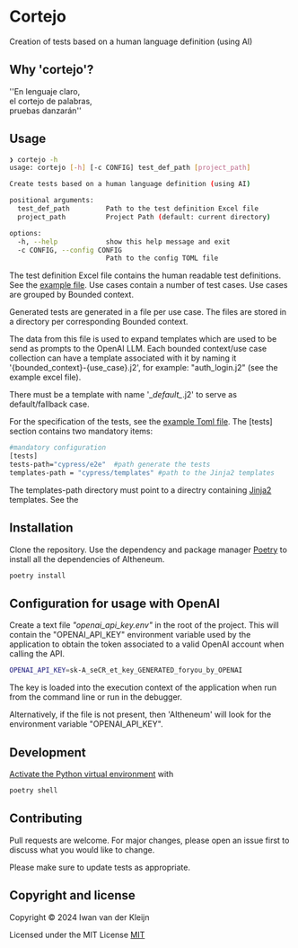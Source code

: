 # Cortejo

Creation of tests based on a human language definition (using AI)

## Why 'cortejo'? 

''En lenguaje claro,<br>
el cortejo de palabras,<br>
pruebas danzarán''

## Usage 

```bash
❯ cortejo -h
usage: cortejo [-h] [-c CONFIG] test_def_path [project_path]

Create tests based on a human language definition (using AI)

positional arguments:
  test_def_path         Path to the test definition Excel file
  project_path          Project Path (default: current directory)

options:
  -h, --help            show this help message and exit
  -c CONFIG, --config CONFIG
                        Path to the config TOML file
```

The test definition Excel file contains the human readable test definitions. See the [example file](data/test-data.xlsx). Use cases contain a number of test cases. Use cases are grouped by Bounded context.

Generated tests are generated in a file per use case. The files are stored in a directory per corresponding Bounded context. 

The data from this file is used to expand templates which are used to be send as prompts to the OpenAI LLM. 
Each bounded context/use case collection can have a template associated with it by naming it '{bounded_context}-{use_case}.j2', for example: "auth_login.j2" (see the example excel file).

There must be a template with name '\__default\__.j2' to serve as default/fallback case.

For the specification of the tests, see the [example Toml file](test_cortejo.toml).
The [tests] section contains two mandatory items:

```bash
#mandatory configuration
[tests]
tests-path="cypress/e2e"  #path generate the tests
templates-path = "cypress/templates" #path to the Jinja2 templates
```

The templates-path directory must point to a directry containing [Jinja2](https://jinja.palletsprojects.com/) templates. See the 

## Installation

Clone the repository. Use the dependency and package manager [Poetry](https://python-poetry.org/) to install all the dependencies of AItheneum.

```bash
poetry install
```

## Configuration for usage with OpenAI

Create a text file _"openai_api_key.env"_ in the root of the project. This will contain the "OPENAI_API_KEY" environment variable used by the application to obtain the token associated to a valid OpenAI account when calling the API.

```bash
OPENAI_API_KEY=sk-A_seCR_et_key_GENERATED_foryou_by_OPENAI
```
The key is loaded into the execution context of the application when run from the command line or run in the debugger.

Alternatively, if the file is not present, then 'AItheneum' will look for the environment variable "OPENAI_API_KEY".


## Development
[Activate the Python virtual environment](https://python-poetry.org/docs/basic-usage/#activating-the-virtual-environment) with

```bash
poetry shell
```

## Contributing

Pull requests are welcome. For major changes, please open an issue first
to discuss what you would like to change.

Please make sure to update tests as appropriate.

## Copyright and license

Copyright © 2024 Iwan van der Kleijn

Licensed under the MIT License 
[MIT](https://choosealicense.com/licenses/mit/)